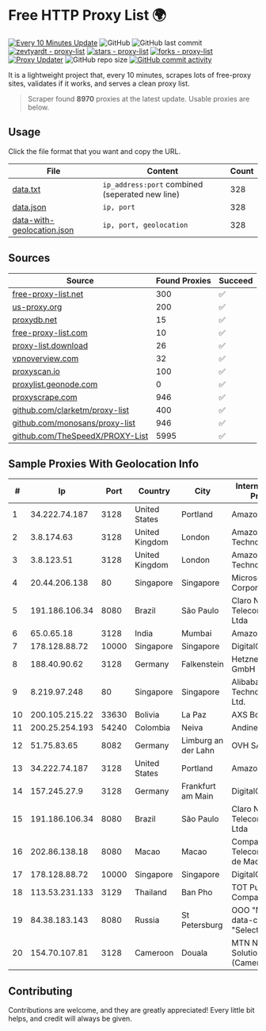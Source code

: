 
# Free HTTP Proxy List 🌍

[![Every 10 Minutes Update](https://github.com/mertguvencli/http-proxy-list/actions/workflows/main.yml/badge.svg?branch=main)](https://github.com/mertguvencli/http-proxy-list/actions/workflows/main.yml)
![GitHub](https://img.shields.io/github/license/mertguvencli/http-proxy-list)
![GitHub last commit](https://img.shields.io/github/last-commit/mertguvencli/http-proxy-list)
[![zevtyardt - proxy-list](https://img.shields.io/static/v1?label=zevtyardt&message=proxy-list&color=blue&logo=github)](https://github.com/zevtyardt/proxy-list "Go to GitHub repo")
[![stars - proxy-list](https://img.shields.io/github/stars/zevtyardt/proxy-list?style=social)](https://github.com/zevtyardt/proxy-list)
[![forks - proxy-list](https://img.shields.io/github/forks/zevtyardt/proxy-list?style=social)](https://github.com/zevtyardt/proxy-list)
[![Proxy Updater](https://github.com/zevtyardt/proxy-list/workflows/Proxy%20Updater/badge.svg)](https://github.com/zevtyardt/proxy-list/actions?query=workflow:"Proxy+Updater")
![GitHub repo size](https://img.shields.io/github/repo-size/zevtyardt/proxy-list)
[![GitHub commit activity](https://img.shields.io/github/commit-activity/m/zevtyardt/proxy-list?logo=commits)](https://github.com/zevtyardt/proxy-list/commits/main)

It is a lightweight project that, every 10 minutes, scrapes lots of free-proxy sites, validates if it works, and serves a clean proxy list.

> Scraper found **8970** proxies at the latest update. Usable proxies are below.

## Usage

Click the file format that you want and copy the URL.

|File|Content|Count|
|----|-------|-----|
|[data.txt](https://raw.githubusercontent.com/mertguvencli/http-proxy-list/main/proxy-list/data.txt)|`ip_address:port` combined (seperated new line)|328|
|[data.json](https://raw.githubusercontent.com/mertguvencli/http-proxy-list/main/proxy-list/data.json)|`ip, port`|328|
|[data-with-geolocation.json](https://raw.githubusercontent.com/mertguvencli/http-proxy-list/main/proxy-list/data-with-geolocation.json)|`ip, port, geolocation`|328|

## Sources

|Source|Found Proxies|Succeed|
|------|-------------|-------|
|[free-proxy-list.net](https://free-proxy-list.net)|300|✅|
|[us-proxy.org](https://www.us-proxy.org)|200|✅|
|[proxydb.net](http://proxydb.net)|15|✅|
|[free-proxy-list.com](https://free-proxy-list.com/?page=&port=&type%5B%5D=http&type%5B%5D=https&up_time=0&search=Search)|10|✅|
|[proxy-list.download](https://www.proxy-list.download/HTTP)|26|✅|
|[vpnoverview.com](https://vpnoverview.com/privacy/anonymous-browsing/free-proxy-servers)|32|✅|
|[proxyscan.io](https://www.proxyscan.io)|100|✅|
|[proxylist.geonode.com](https://proxylist.geonode.com/api/proxy-list?limit=300&page=1&sort_by=lastChecked&sort_type=desc&protocols=http,https)|0|✅|
|[proxyscrape.com](https://api.proxyscrape.com/v2/?request=displayproxies&protocol=http&timeout=10000&country=all&ssl=all&anonymity=all)|946|✅|
|[github.com/clarketm/proxy-list](https://raw.githubusercontent.com/clarketm/proxy-list/master/proxy-list-raw.txt)|400|✅|
|[github.com/monosans/proxy-list](https://raw.githubusercontent.com/monosans/proxy-list/main/proxies/http.txt)|946|✅|
|[github.com/TheSpeedX/PROXY-List](https://raw.githubusercontent.com/TheSpeedX/PROXY-List/master/http.txt)|5995|✅|


## Sample Proxies With Geolocation Info

|#|Ip|Port|Country|City|Internet Service Provider|
|-|--|----|-------|----|-------------------------|
|1|34.222.74.187|3128|United States|Portland|Amazon.com, Inc.|
|2|3.8.174.63|3128|United Kingdom|London|Amazon Technologies Inc.|
|3|3.8.123.51|3128|United Kingdom|London|Amazon Technologies Inc.|
|4|20.44.206.138|80|Singapore|Singapore|Microsoft Corporation|
|5|191.186.106.34|8080|Brazil|São Paulo|Claro NXT Telecomunicacoes Ltda|
|6|65.0.65.18|3128|India|Mumbai|Amazon.com|
|7|178.128.88.72|10000|Singapore|Singapore|DigitalOcean, LLC|
|8|188.40.90.62|3128|Germany|Falkenstein|Hetzner Online GmbH|
|9|8.219.97.248|80|Singapore|Singapore|Alibaba (US) Technology Co., Ltd.|
|10|200.105.215.22|33630|Bolivia|La Paz|AXS Bolivia S. A.|
|11|200.25.254.193|54240|Colombia|Neiva|Andinet ON Line|
|12|51.75.83.65|8082|Germany|Limburg an der Lahn|OVH SAS|
|13|34.222.74.187|3128|United States|Portland|Amazon.com, Inc.|
|14|157.245.27.9|3128|Germany|Frankfurt am Main|DigitalOcean, LLC|
|15|191.186.106.34|8080|Brazil|São Paulo|Claro NXT Telecomunicacoes Ltda|
|16|202.86.138.18|8080|Macao|Macao|Companhia de Telecomunicacoes de Macau|
|17|178.128.88.72|10000|Singapore|Singapore|DigitalOcean, LLC|
|18|113.53.231.133|3129|Thailand|Ban Pho|TOT Public Company Limited|
|19|84.38.183.143|8080|Russia|St Petersburg|OOO "Network of data-centers "Selectel"|
|20|154.70.107.81|3128|Cameroon|Douala|MTN Network Solutions (Cameroon)|



## Contributing

Contributions are welcome, and they are greatly appreciated! Every
little bit helps, and credit will always be given.


